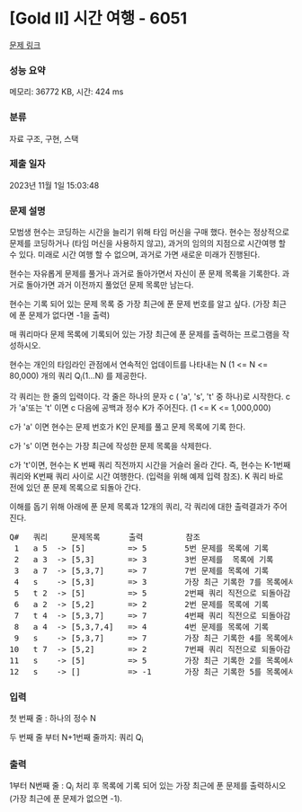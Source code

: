 # [Gold II] 시간 여행 - 6051 

[문제 링크](https://www.acmicpc.net/problem/6051) 

### 성능 요약

메모리: 36772 KB, 시간: 424 ms

### 분류

자료 구조, 구현, 스택

### 제출 일자

2023년 11월 1일 15:03:48

### 문제 설명

<p>모범생 현수는 코딩하는 시간을 늘리기 위해 타임 머신을 구매 했다. 현수는 정상적으로 문제를 코딩하거나 (타임 머신을 사용하지 않고), 과거의 임의의 지점으로 시간여행 할 수 있다.  미래로 시간 여행 할 수 없으며, 과거로 가면 새로운 미래가 진행된다.</p>

<p>현수는 자유롭게 문제를 풀거나 과거로 돌아가면서 자신이 푼 문제 목록을 기록한다. 과거로 돌아가면 과거 이전까지 풀었던 문제 목록만 남는다.</p>

<p>현수는  기록 되어 있는 문제 목록 중 가장 최근에 푼 문제 번호를 알고 싶다. (가장 최근에 푼 문제가 없다면 -1을 출력)</p>

<p>매 쿼리마다 문제 목록에 기록되어 있는 가장 최근에 푼 문제를 출력하는 프로그램을 작성하시오.</p>

<p>현수는 개인의 타임라인 관점에서 연속적인 업데이트를 나타내는  N (1 <= N <= 80,000) 개의 쿼리 Q<sub>i</sub>(1...N) 를 제공한다.</p>

<p>각 쿼리는 한 줄의 입력이다. 각 줄은 하나의 문자 c ( 'a', 's', 't' 중 하나)로 시작한다. c가 'a'또는 't' 이면 c 다음에 공백과 정수 K가 주어진다. (1 <= K <= 1,000,000)</p>

<p>c가 'a' 이면 현수는 문제 번호가 K인 문제를 풀고 문제 목록에 기록 한다.</p>

<p>c가 's' 이면 현수는 가장 최근에 작성한 문제 목록을 삭제한다.</p>

<p>c가 't'이면, 현수는 K 번째 쿼리 직전까지 시간을 거슬러 올라 간다. 즉, 현수는 K-1번째 쿼리와 K번째 쿼리 사이로 시간 여행한다. (입력을 위해 예제 입력 참조). K 쿼리  바로 전에 있던 푼 문제 목록으로 되돌아 간다.</p>

<p>이해를 돕기 위해 아래에 푼 문제 목록과 12개의 쿼리, 각 쿼리에 대한 출력결과가 주어진다.  </p>

<pre>Q#   쿼리     문제목록      출력         참조
 1   a 5  -> [5]         => 5        5번 문제를 목록에 기록
 2   a 3  -> [5,3]       => 3        3번 문제를  목록에 기록
 3   a 7  -> [5,3,7]     => 7        7번 문제를 목록에 기록
 4   s    -> [5,3]       => 3        가장 최근 기록한 7를 목록에서 삭제
 5   t 2  -> [5]         => 5        2번째 쿼리 직전으로 되돌아감
 6   a 2  -> [5,2]       => 2        2번 문제를 목록에 기록
 7   t 4  -> [5,3,7]     => 7        4번째 쿼리 직전으로 되돌아감
 8   a 4  -> [5,3,7,4]   => 4        4번 문제를 목록에 기록
 9   s    -> [5,3,7]     => 7        가장 최근 기록한 4를 목록에서 삭제
10   t 7  -> [5,2]       => 2        7번째 쿼리 직전으로 되돌아감
11   s    -> [5]         => 5        가장 최근 기록한 2를 목록에서 삭제
12   s    -> []          => -1       가장 최근 기록한 5를 목록에서 삭제</pre>

### 입력 

 <p>첫 번째 줄 : 하나의 정수 N</p>

<p>두 번째 줄 부터 N+1번째 줄까지: 쿼리 Q<sub>i</sub> </p>

### 출력 

 <p>1부터 N번째 줄 : Q<sub>i</sub> 처리 후 목록에 기록 되어 있는 가장 최근에 푼 문제를 출력하시오 (가장 최근에 푼 문제가 없으면 -1).</p>

